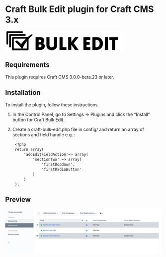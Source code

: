 # Craft Bulk Edit plugin for Craft CMS 3.x

![Screenshot](resources/img/plugin-logo.png)

## Requirements

This plugin requires Craft CMS 3.0.0-beta.23 or later.

## Installation

To install the plugin, follow these instructions.

1. In the Control Panel, go to Settings → Plugins and click the “Install” button for Craft Bulk Edit.

2. Create a craft-bulk-edit.php file in config/ and return an array of sections and field handle e.g. :

		<?php
		return array(
			'addEditFieldAction'=> array(
				'sectionTwo' => array(
					'firstDopdown',
					'firstRadioButton'
				)
			)
		);

## Preview

![Screenshot](resources/img/preview.png)